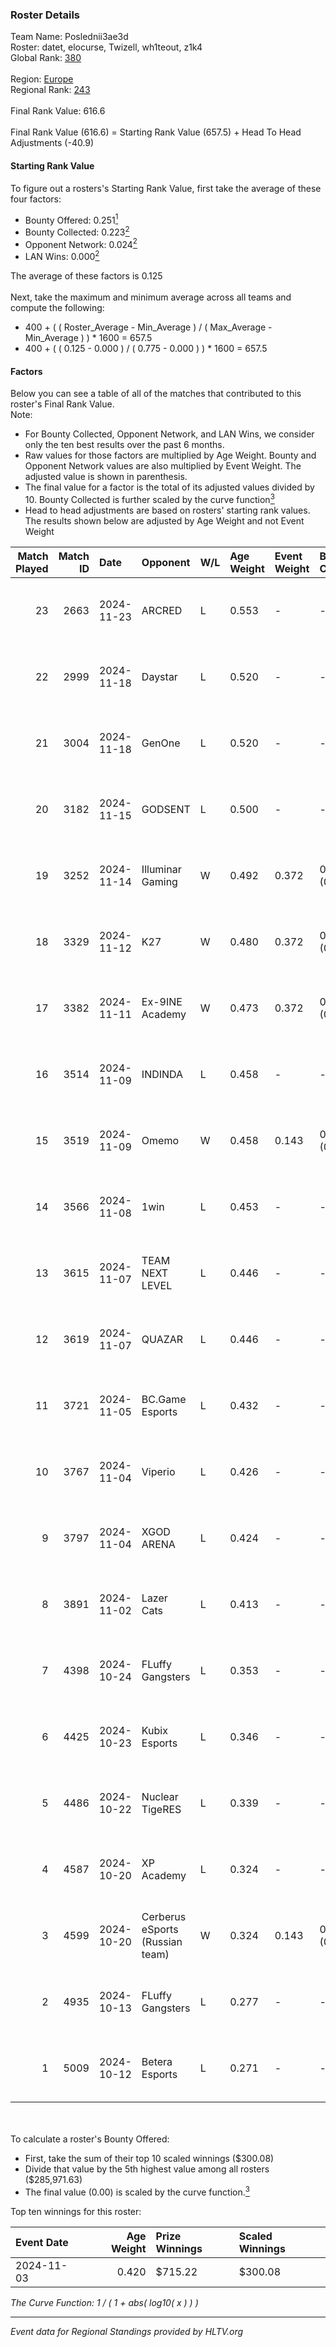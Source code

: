 ### Roster Details<br />
Team Name: Poslednii3ae3d<br />
Roster: datet, elocurse, Twizell, wh1teout, z1k4<br />
Global Rank: [380](../../standings_global_2025_02_28.md)<br />
<br />
Region: [Europe]( ../../standings_europe_2025_02_28.md)<br />
Regional Rank: [243]( ../../standings_europe_2025_02_28.md)<br />
<br />
Final Rank Value:  616.6<br />
<br />
Final Rank Value (616.6) = Starting Rank Value (657.5) + Head To Head Adjustments (-40.9)<br />

#### Starting Rank Value<br />
To figure out a rosters's Starting Rank Value, first take the average of these four factors:<br />
- Bounty Offered: 0.251[<sup>1</sup>](#table2)
- Bounty Collected: 0.223[<sup>2</sup>](#table1)
- Opponent Network: 0.024[<sup>2</sup>](#table1)
- LAN Wins: 0.000[<sup>2</sup>](#table1)

The average of these factors is 0.125<br />
<br />
Next, take the maximum and minimum average across all teams and compute the following:<br />
- 400 + ( ( Roster_Average - Min_Average ) / ( Max_Average - Min_Average ) ) * 1600 = 657.5
- 400 + ( ( 0.125 - 0.000 ) / ( 0.775 - 0.000 ) ) * 1600 = 657.5


#### Factors<br />
Below you can see a table of all of the matches that contributed to this roster's Final Rank Value.<br />
Note:<br />

- For Bounty Collected, Opponent Network, and LAN Wins, we consider only the ten best results over the past 6 months.
- Raw values for those factors are multiplied by Age Weight. Bounty and Opponent Network values are also multiplied by Event Weight. The adjusted value is shown in parenthesis.
- The final value for a factor is the total of its adjusted values divided by 10. Bounty Collected is further scaled by the curve function[<sup>3</sup>](#curveFunction)
- Head to head adjustments are based on rosters' starting rank values. The results shown below are adjusted by Age Weight and not Event Weight
<span id="table1"></span><br />


| Match Played | Match ID | Date       | Opponent                        | W/L | Age Weight | Event Weight | Bounty Collected | Opponent Network | LAN Wins  | H2H Adj. | Roster                                     |
| -: | -: | :- | :- | :- | :- | :- | :- | :- | :- | -: | :- |
|           23 |     2663 | 2024-11-23 | ARCRED                          | L   | 0.553      | -            | -                | -                | -         |    -4.08 | datet, elocurse, Twizell, wh1teout, z1k4   |
|           22 |     2999 | 2024-11-18 | Daystar                         | L   | 0.520      | -            | -                | -                | -         |    -8.10 | elocurse, GREATEST, Sa1nTy, wh1teout, z1k4 |
|           21 |     3004 | 2024-11-18 | GenOne                          | L   | 0.520      | -            | -                | -                | -         |    -3.34 | elocurse, GREATEST, Sa1nTy, wh1teout, z1k4 |
|           20 |     3182 | 2024-11-15 | GODSENT                         | L   | 0.500      | -            | -                | -                | -         |    -6.35 | elocurse, GREATEST, Sa1nTy, wh1teout, z1k4 |
|           19 |     3252 | 2024-11-14 | Illuminar Gaming                | W   | 0.492      | 0.372        | 0.008 (0.001)    | 0.642 (0.118)    | 0 (0.000) |    12.28 | elocurse, GREATEST, Sa1nTy, wh1teout, z1k4 |
|           18 |     3329 | 2024-11-12 | K27                             | W   | 0.480      | 0.372        | 0.010 (0.002)    | 0.634 (0.113)    | 0 (0.000) |    12.87 | elocurse, GREATEST, Sa1nTy, wh1teout, z1k4 |
|           17 |     3382 | 2024-11-11 | Ex-9INE Academy                 | W   | 0.473      | 0.372        | 0.000 (0.000)    | 0.039 (0.007)    | 0 (0.000) |     7.00 | elocurse, GREATEST, Sa1nTy, wh1teout, z1k4 |
|           16 |     3514 | 2024-11-09 | INDINDA                         | L   | 0.458      | -            | -                | -                | -         |    -9.08 | elocurse, GREATEST, Sa1nTy, wh1teout, z1k4 |
|           15 |     3519 | 2024-11-09 | Omemo                           | W   | 0.458      | 0.143        | 0.000 (0.000)    | 0.000 (0.000)    | 0 (0.000) |     3.35 | elocurse, GREATEST, Sa1nTy, wh1teout, z1k4 |
|           14 |     3566 | 2024-11-08 | 1win                            | L   | 0.453      | -            | -                | -                | -         |    -3.98 | elocurse, GREATEST, Sa1nTy, wh1teout, z1k4 |
|           13 |     3615 | 2024-11-07 | TEAM NEXT LEVEL                 | L   | 0.446      | -            | -                | -                | -         |    -2.82 | elocurse, GREATEST, Sa1nTy, wh1teout, z1k4 |
|           12 |     3619 | 2024-11-07 | QUAZAR                          | L   | 0.446      | -            | -                | -                | -         |    -4.70 | elocurse, GREATEST, Sa1nTy, wh1teout, z1k4 |
|           11 |     3721 | 2024-11-05 | BC.Game Esports                 | L   | 0.432      | -            | -                | -                | -         |    -2.83 | elocurse, GREATEST, Sa1nTy, wh1teout, z1k4 |
|           10 |     3767 | 2024-11-04 | Viperio                         | L   | 0.426      | -            | -                | -                | -         |    -4.43 | elocurse, GREATEST, Sa1nTy, wh1teout, z1k4 |
|            9 |     3797 | 2024-11-04 | XGOD ARENA                      | L   | 0.424      | -            | -                | -                | -         |    -7.37 | elocurse, GREATEST, Sa1nTy, wh1teout, z1k4 |
|            8 |     3891 | 2024-11-02 | Lazer Cats                      | L   | 0.413      | -            | -                | -                | -         |    -4.64 | elocurse, GREATEST, Sa1nTy, wh1teout, z1k4 |
|            7 |     4398 | 2024-10-24 | FLuffy Gangsters                | L   | 0.353      | -            | -                | -                | -         |    -2.96 | elocurse, GREATEST, Sa1nTy, wh1teout, z1k4 |
|            6 |     4425 | 2024-10-23 | Kubix Esports                   | L   | 0.346      | -            | -                | -                | -         |    -1.68 | elocurse, GREATEST, Sa1nTy, wh1teout, z1k4 |
|            5 |     4486 | 2024-10-22 | Nuclear TigeRES                 | L   | 0.339      | -            | -                | -                | -         |    -2.53 | elocurse, GREATEST, Sa1nTy, wh1teout, z1k4 |
|            4 |     4587 | 2024-10-20 | XP Academy                      | L   | 0.324      | -            | -                | -                | -         |    -6.35 | datet, elocurse, GREATEST, wh1teout, z1k4  |
|            3 |     4599 | 2024-10-20 | Cerberus eSports (Russian team) | W   | 0.324      | 0.143        | 0.000 (0.000)    | 0.088 (0.004)    | 0 (0.000) |     4.41 | datet, elocurse, GREATEST, wh1teout, z1k4  |
|            2 |     4935 | 2024-10-13 | FLuffy Gangsters                | L   | 0.277      | -            | -                | -                | -         |    -2.49 | datet, GREATEST, Sa1nTy, wh1teout, z1k4    |
|            1 |     5009 | 2024-10-12 | Betera Esports                  | L   | 0.271      | -            | -                | -                | -         |    -3.10 | elocurse, GREATEST, Sa1nTy, wh1teout, z1k4 |

<br />
<span id="table2"></span><br />
To calculate a roster's Bounty Offered:<br />

- First, take the sum of their top 10 scaled winnings ($300.08)
- Divide that value by the 5th highest value among all rosters ($285,971.63)
- The final value (0.00) is scaled by the curve function.[<sup>3</sup>](#curveFunction)

Top ten winnings for this roster:<br />

| Event Date | Age Weight | Prize Winnings | Scaled Winnings |
| :- | -: | :- | :- |
| 2024-11-03 |      0.420 | $715.22        | $300.08         |


<span id="curveFunction"></span>_The Curve Function: 1 / ( 1 + abs( log10( x ) ) )_<br />

---
_Event data for Regional Standings provided by HLTV.org_<br />
